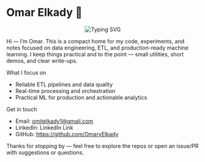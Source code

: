 # Omar Elkady 👋

<!-- Animated tagline -->
<p align="center">
  <img src="https://readme-typing-svg.demolab.com?font=Fira+Code&weight=500&pause=1000&center=true&vCenter=true&width=680&lines=Data+Engineer+%E2%80%A2+ETL+%26+Real-time+Pipelines;Applied+ML+%26+Analytics;Building+Dependable+Data+Systems;Always+Learning+%F0%9F%9A%80" alt="Typing SVG" />
</p>

Hi — I’m Omar. This is a compact home for my code, experiments, and notes focused on data engineering, ETL, and production-ready machine learning. I keep things practical and to the point — small utilities, short demos, and clear write-ups.

What I focus on
- Reliable ETL pipelines and data quality
- Real-time processing and orchestration
- Practical ML for production and actionable analytics

Get in touch
- Email: omitelkady1@gmail.com
- LinkedIn: LinkedIn Link
- GitHub: https://github.com/OmaryElkady

Thanks for stopping by — feel free to explore the repos or open an issue/PR with suggestions or questions.